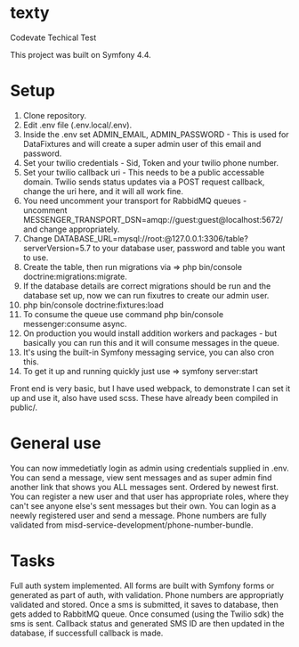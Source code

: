 # texty
Codevate Techical Test

This project was built on Symfony 4.4.

# Setup

1) Clone repository.
2) Edit .env file (.env.local/.env).
3) Inside the .env set ADMIN_EMAIL, ADMIN_PASSWORD - This is used for DataFixtures and will create a super admin user of this email and password.
4) Set your twilio credentials - Sid, Token and your twilio phone number.
5) Set your twilio callback uri - This needs to be a public accessable domain.
    Twilio sends status updates via a POST request callback, change the uri here, and it will all work fine.
6) You need uncomment your transport for RabbidMQ queues - uncomment MESSENGER_TRANSPORT_DSN=amqp://guest:guest@localhost:5672/ and change appropriately.
7) Change DATABASE_URL=mysql://root:@127.0.0.1:3306/table?serverVersion=5.7 to your database user, password and table you want to use.
8) Create the table, then run migrations via => php bin/console doctrine:migrations:migrate.
9) If the database details are correct migrations should be run and the database set up, now we can run fixutres to create our admin user.
10) php bin/console doctrine:fixtures:load
11) To consume the queue use command php bin/console messenger:consume async.
12) On production you would install addition workers and packages - but basically you can run this and it will consume messages in the queue.
13) It's using the built-in Symfony messaging service, you can also cron this.
14) To get it up and running quickly just use => symfony server:start

Front end is very basic, but I have used webpack, to demonstrate I can set it up and use it, also have used scss. These have already been compiled in public/.

# General use

You can now immedetiatly login as admin using credentials supplied in .env.
You can send a message, view sent messages and as super admin find another link that shows you ALL messages sent. Ordered by newest first.
You can register a new user and that user has appropriate roles, where they can't see anyone else's sent messages but their own.
You can login as a neewly registered user and send a message.
Phone numbers are fully validated from misd-service-development/phone-number-bundle.

# Tasks

Full auth system implemented.
All forms are built with Symfony forms or generated as part of auth, with validation.
Phone numbers are appropriatly validated and stored.
Once a sms is submitted, it saves to database, then gets added to RabbitMQ queue. Once consumed (using the Twilio sdk) the sms is sent.
Callback status and generated SMS ID are then updated in the database, if successfull callback is made.



